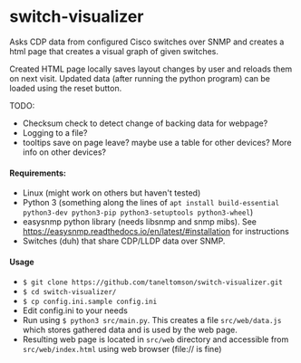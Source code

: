 # switch-visualizer

Asks CDP data from configured Cisco switches over SNMP and creates a html page that creates a visual graph of given switches.

Created HTML page locally saves layout changes by user and reloads them on next visit. 
Updated data (after running the python program) can be loaded using the reset button.

TODO:
* Checksum check to detect change of backing data for webpage?
* Logging to a file?
* tooltips save on page leave? maybe use a table for other devices? More info on other devices?

#### Requirements:
* Linux (might work on others but haven't tested)
* Python 3 (something along the lines of `apt install build-essential python3-dev python3-pip python3-setuptools python3-wheel`)
* easysnmp python library (needs libsnmp and snmp mibs).
See https://easysnmp.readthedocs.io/en/latest/#installation for instructions
* Switches (duh) that share CDP/LLDP data over SNMP.

#### Usage
* `$ git clone https://github.com/taneltomson/switch-visualizer.git`
* `$ cd switch-visualizer/`
* `$ cp config.ini.sample config.ini`
* Edit config.ini to your needs
* Run using `$ python3 src/main.py`. This creates a file `src/web/data.js` which stores gathered data and is used by the web page.
* Resulting web page is located in `src/web` directory and accessible from `src/web/index.html` 
using web browser (file:// is fine)
